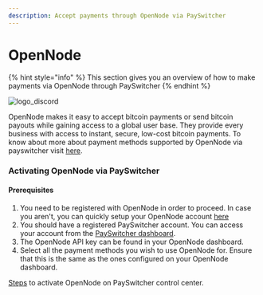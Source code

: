```yaml
---
description: Accept payments through OpenNode via PaySwitcher
---
```


# OpenNode

{% hint style="info" %}
This section gives you an overview of how to make payments via OpenNode through PaySwitcher
{% endhint %}

<img src="https://payswitcher.com/icons/homePageIcons/logos/opennodeLogo.svg" alt="logo_discord" data-size="original">



OpenNode makes it easy to accept bitcoin payments or send bitcoin payouts while gaining access to a global user base. They provide every business with access to instant, secure, low-cost bitcoin payments. To know about more about payment methods supported by OpenNode via payswitcher visit [here](https://payswitcher.com/pm-list).

### Activating OpenNode via PaySwitcher

#### Prerequisites

1. You need to be registered with OpenNode in order to proceed. In case you aren't, you can quickly setup your OpenNode account [here](https://www.opennode.com/)
2. You should have a registered PaySwitcher account. You can access your account from the [PaySwitcher dashboard](https://app.payswitcher.com/).
3. The OpenNode API key can be found in your OpenNode dashboard.
4. Select all the payment methods you wish to use OpenNode for. Ensure that this is the same as the ones configured on your OpenNode dashboard.

[Steps](https://docs.payswitcher.com/payswitcher-cloud/connectors/activate-connector-on-payswitcher) to activate OpenNode on PaySwitcher control center.
